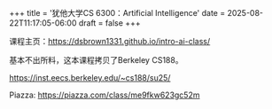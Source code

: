 +++
title = '犹他大学CS 6300：Artificial Intelligence'
date = 2025-08-22T11:17:05-06:00
draft = false
+++

课程主页：https://dsbrown1331.github.io/intro-ai-class/

基本不出所料，这本课程拷贝了Berkeley CS188。    

https://inst.eecs.berkeley.edu/~cs188/su25/

Piazza: https://piazza.com/class/me9fkw623gc52m
